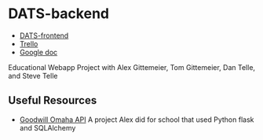 # DATS-backend

- [DATS-frontend](https://github.com/win93/DATS-frontend)
- [Trello](https://trello.com/b/efzoG4Yt/dats)
- [Google doc](https://docs.google.com/document/d/1k9k_Wv1DfoFHbo29IdCb4QslMPIlbZyAqW47bJD3KAA/)

Educational Webapp Project with Alex Gittemeier, Tom Gittemeier, Dan Telle, and Steve Telle


## Useful Resources
 - [Goodwill Omaha API](https://github.com/khart0012/goodwill-omaha-2020-api/) A project Alex did for school that used Python flask and SQLAlchemy
 
